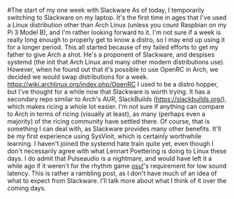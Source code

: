 #The start of my one week with Slackware
As of today, I temporarily switching to Slackware on my laptop. It's the first time in ages that I've used a Linux distribution other than Arch Linux (unless you count Raspbian on my Pi 3 Model B), and I'm rather looking forward to it. I'm not sure if a week is really long enough to properly get to know a distro, so I may end up using it for a longer period.
This all started because of my failed efforts to get my father to give Arch a shot. He's a proponent of Slackware, and despises systemd (the init that Arch Linux and many other modern distributions use). However, when he found out that it's possible to use OpenRC in Arch, we decided we would swap distributions for a week.
<https://wiki.archlinux.org/index.php/OpenRC>
I used to be a distro hopper, but I've thought for a while now that Slackware is worth trying. It has a secondary repo similar to Arch's AUR, SlackBuilds (<https://slackbuilds.org/>), which makes ricing a whole lot easier. I'm not sure if anything can compare to Arch in terms of ricing (visually at least), as many (perhaps even a majority) of the ricing community have settled there. Of course, that is something I can deal with, as Slackware provides many other benefits. It'll be my first experience using SysVinit, which is certainly worthwhile learning. I haven't joined the systemd hate train quite yet, even though I don't necessarily agree with what Lennart Poettering is doing to Linux these days. I do admit that Pulseaudio is a nightmare, and would have left it a while ago if it weren't for the rhythm game [osu!](osu.ppy.sh)'s requirement for low sound latency. 
This is rather a rambling post, as I don't have much of an idea of what to expect from Slackware. I'll talk more about what I think of it over the coming days.

